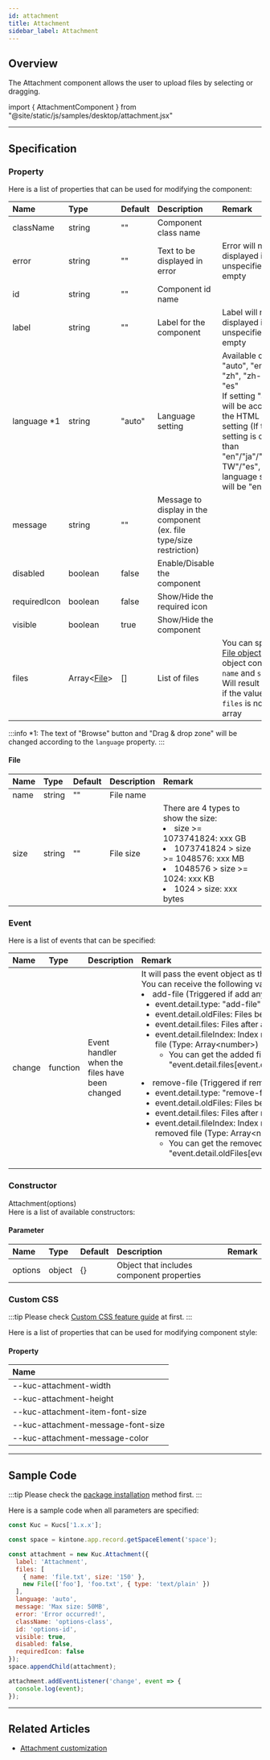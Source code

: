 ```yaml
---
id: attachment
title: Attachment
sidebar_label: Attachment
---
```


## Overview

The Attachment component allows the user to upload files by selecting or dragging.

import { AttachmentComponent } from "@site/static/js/samples/desktop/attachment.jsx"

<AttachmentComponent />

---

## Specification

### Property
Here is a list of properties that can be used for modifying the component:

| Name   | Type | Default | Description | Remark |
| :--- | :--- | :--- | :--- | :--- |
| className | string | ""  | Component class name | |
| error | string | ""  | Text to be displayed in error | Error will not be displayed if unspecified or left empty |
| id | string | ""  | Component id name | |
| label | string | ""  | Label for the component | Label will not be displayed if unspecified or left empty |
| language *1 | string | "auto"  | Language setting | Available options: "auto", "en", "ja", "zh", "zh-TW", "es"<br/>If setting "auto", it will be according to the HTML lang setting (If the lang setting is other than "en"/"ja"/"zh"/"zh-TW"/"es", the language setting will be "en") |
| message | string | ""  | Message to display in the component (ex. file type/size restriction) | |
| disabled | boolean | false | Enable/Disable the component | |
| requiredIcon | boolean | false | Show/Hide the required icon | |
| visible | boolean | true | Show/Hide the component | |
| files | Array\<[File](#file)\> | [] | List of files | You can specify [File object](https://developer.mozilla.org/en-US/docs/Web/API/File) or object contains `name` and `size`<br/>Will result an error if the value of `files` is not an array |

:::info
*1: The text of "Browse" button and "Drag & drop zone" will be changed according to the `language` property.
:::

#### File

| Name   | Type | Default | Description | Remark |
| :--- | :--- | :--- | :--- | :--- |
| name | string | "" | File name | |
| size | string | "" | File size | There are 4 types to show the size:<li>size >= 1073741824: xxx GB</li><li>1073741824 > size >= 1048576: xxx MB</li><li>1048576 > size >= 1024: xxx KB</li><li>1024 > size: xxx bytes</li> |

### Event

Here is a list of events that can be specified:

| Name | Type | Description | Remark |
| :--- | :--- | :--- | :--- |
| change | function | Event handler when the files have been changed | It will pass the event object as the argument<br/>You can receive the following values in event.detail <li>add-file (Triggered if add any file)<ul><li>event.detail.type: "add-file"</li><li>event.detail.oldFiles: Files before add</li><li>event.detail.files: Files after add</li><li>event.detail.fileIndex: Index number of the added file (Type: Array\<number\>)<ul><li>You can get the added file by "event.detail.files[event.detail.fileIndex[x]]"</li></ul></li></ul></li><li>remove-file (Triggered if remove any file)<ul><li>event.detail.type: "remove-file"</li><li>event.detail.oldFiles: Files before remove</li><li>event.detail.files: Files after remove</li><li>event.detail.fileIndex: Index number of the removed file (Type: Array\<number\>)<ul><li>You can get the removed file by "event.detail.oldFiles[event.detail.fileIndex[x]]"</li></ul></li></ul></li> |

### Constructor

Attachment(options)<br/>
Here is a list of available constructors:

#### Parameter
| Name | Type | Default | Description | Remark |
| :--- | :--- | :--- | :--- | :--- |
| options  | object | \{\} | Object that includes component properties |  |

### Custom CSS
:::tip
Please check [Custom CSS feature guide](../../getting-started/custom-css.md) at first.
:::

Here is a list of properties that can be used for modifying component style:
#### Property
| Name |
| :--- |
| --kuc-attachment-width |
| --kuc-attachment-height |
| --kuc-attachment-item-font-size |
| --kuc-attachment-message-font-size |
| --kuc-attachment-message-color |

---
## Sample Code

:::tip
Please check the [package installation](../../getting-started/quick-start.md#installation) method first.
:::

Here is a sample code when all parameters are specified:
``` javascript
const Kuc = Kucs['1.x.x'];

const space = kintone.app.record.getSpaceElement('space');

const attachment = new Kuc.Attachment({
  label: 'Attachment',
  files: [
    { name: 'file.txt', size: '150' },
    new File(['foo'], 'foo.txt', { type: 'text/plain' })
  ],
  language: 'auto',
  message: 'Max size: 50MB',
  error: 'Error occurred!',
  className: 'options-class',
  id: 'options-id',
  visible: true,
  disabled: false,
  requiredIcon: false
});
space.appendChild(attachment);

attachment.addEventListener('change', event => {
  console.log(event);
});
```

---

## Related Articles

- [Attachment customization](../../guides/attachment-customization.md)
